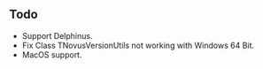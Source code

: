 ## Todo

* Support Delphinus.
* Fix Class TNovusVersionUtils not working with Windows 64 Bit.
* MacOS support.
